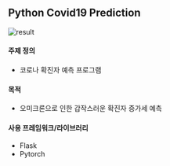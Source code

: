 ## Python Covid19 Prediction
![result](https://user-images.githubusercontent.com/81554090/170277655-084004b4-69b9-4f26-aa4f-887244f7394c.png)
#### 주제 정의
- 코로나 확진자 예측 프로그램
#### 목적
- 오미크론으로 인한 갑작스러운 확진자 증가세 예측
#### 사용 프레임워크/라이브러리
- Flask
- Pytorch
